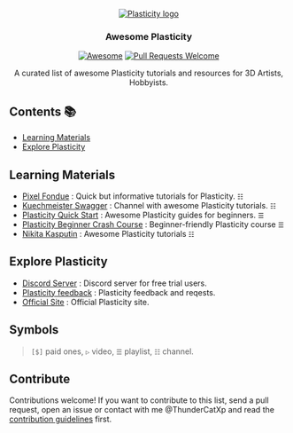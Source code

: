 <div align="center">

[![Plasticity logo](https://www.plasticity.xyz/_next/image?url=%2F_next%2Fstatic%2Fmedia%2Ficon_256x256.09a58ec3.png&w=256&q=75)](https://www.plasticity.xyz)
### **Awesome Plasticity** 
[![Awesome](https://awesome.re/badge.svg)](https://awesome.re)
[![Pull Requests Welcome](https://img.shields.io/badge/PRs-welcome-brightgreen.svg?style=flat-square)](https://github.com/ThunderCatXp/awesome-plasticity/pulls)

<p>
  A curated list of awesome Plasticity tutorials and resources for 3D Artists, Hobbyists.
</p>

</div>

## Contents 📚

- [Learning Materials](#learning-materials)
- [Explore Plasticity](#explore-plasticity)


## Learning Materials

- [Pixel Fondue](https://www.youtube.com/@Pixelfondue) : Quick but informative tutorials for Plasticity. `☷`
- [Kuechmeister Swagger](https://www.youtube.com/@Kuechmeister) : Channel with awesome Plasticity tutorials. `☷`
- [Plasticity Quick Start](https://www.youtube.com/watch?v=HQSlC2PXYzE&list=PLBDfGh8A8kXXZx0FUCg05qIbts5zbeRT9) : Awesome Plasticity guides for beginners.  `☰`
- [Plasticity Beginner Crash Course](https://www.youtube.com/watch?v=aPtMacvH_10&list=PL6Fiih6ItYsUphPYb1ZTNaaXbKNsT7l39&index=1) : Beginner-friendly Plasticity course `☰`
- [Nikita Kasputin](https://www.youtube.com/@nikita.kapustin/) : Awesome Plasticity tutorials `☷`


## Explore Plasticity

- [Discord Server](https://discord.com/invite/ytGV7EwY) : Discord server for free trial users.
- [Plasticity feedback](https://plasticity.canny.io/) : Plasticity feedback and reqests.
- [Official Site](https://www.plasticity.xyz/) : Official Plasticity site.
 
 





## Symbols

> `[$]` paid ones, `▷` video, `☰` playlist, `☷` channel.

## Contribute

Contributions welcome! If you want to contribute to this list, send a pull request, open an issue or contact with me @ThunderCatXp and read the [contribution guidelines](CONTRIBUTING.md) first.
